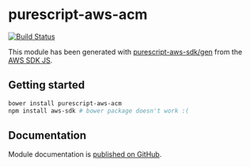 # purescript-aws-acm

[![Build Status](https://app.wercker.com/status/5909b9e96d1080804b17a28f72f87b6b/s/master)](https://app.wercker.com/project/byKey/5909b9e96d1080804b17a28f72f87b6b)

This module has been generated with [purescript-aws-sdk/gen](https://github.com/purescript-aws-sdk/gen) from the [AWS SDK JS](https://github.com/aws/aws-sdk-js).

## Getting started

```sh
bower install purescript-aws-acm
npm install aws-sdk # bower package doesn't work :(
```

## Documentation

Module documentation is [published on GitHub](https://github.com/purescript-aws-sdk/purescript-aws-acm/tree/master/docs).
